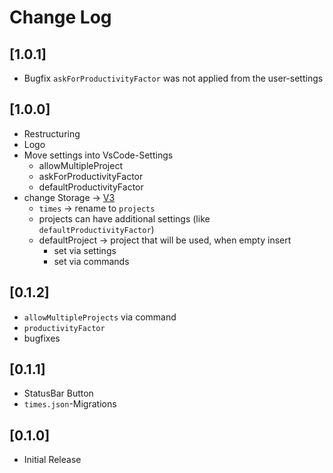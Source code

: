 # Change Log

<!--
    All notable changes to the "time-tracker" extension will be documented in this file.
    Check [Keep a Changelog](http://keepachangelog.com/) for recommendations on how to structure this file.
-->

## [1.0.1]

- Bugfix `askForProductivityFactor` was not applied from the user-settings

## [1.0.0]

- Restructuring
- Logo
- Move settings into VsCode-Settings
  - allowMultipleProject
  - askForProductivityFactor
  - defaultProductivityFactor
- change Storage -> [V3](../storage/v3.md)
  - `times` -> rename to `projects`
  - projects can have additional settings (like `defaultProductivityFactor`)
  - defaultProject -> project that will be used, when empty insert
    - set via settings
    - set via commands

## [0.1.2]

- `allowMultipleProjects` via command
- `productivityFactor`
- bugfixes

## [0.1.1]

- StatusBar Button
- `times.json`-Migrations

## [0.1.0]

- Initial Release
